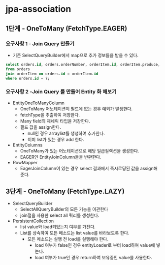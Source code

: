 # jpa-association

## 1단계 - OneToMany (FetchType.EAGER)
### 요구사항 1 - Join Query 만들기
- 기존 SelectQueryBuilder에서 map으로 추가 정보들을 받을 수 있다.
```sql
select orders.id, orders.orderNumber, orderItem.id, orderItem.produce, orderItem.quantity
from orders
join orderItem on orders.id = orderItem.id
where orders.id = ?;
```

### 요구사항 2 -Join Query 를 만들어 Entity 화 해보기
- EntityOneToManyColumn
  - OneToMany 어노테이션이 필드에 없는 경우 예외가 발생한다.
  - fetchType을 추출하여 저장한다.
  - Many field의 제네릭 타입을 저장한다.
  - 필드 값을 assign한다.
    - null인 경우 arraylist를 생성하여 추가한다.
    - 이미 list가 있는 경우 add 한다.
- EntityColumns
  - OneToMany가 있는 어노테이션으로 해당 일급컬랙션을 생성한다.
  - EAGER인 EntityJoinColumn들을 반환한다.
- RowMapper
  - EagerJoinColumn이 있는 경우 select 결과에서 즉시로딩된 값을 assign해준다.

## 3단계 - OneToMany (FetchType.LAZY)
- SelectQueryBuilder
  - SelectAllQueryBuilder의 모든 기능을 이관한다
  - join절을 사용한 select all 쿼리를 생성한다.
- PersistentCollection
  - list value와 load되었는지 여부를 가진다.
  - List를 상속하여 모든 메소드는 list value를 바라보도록 한다.
    - 모든 메소드는 실행 전 load를 실행해야 한다.
      - load 여부가 false인 경우 entityLoader로 부터 load하여 value에 넣는다.
      - load 여부가 true인 경우 return하여 보유중인 value를 사용한다.
